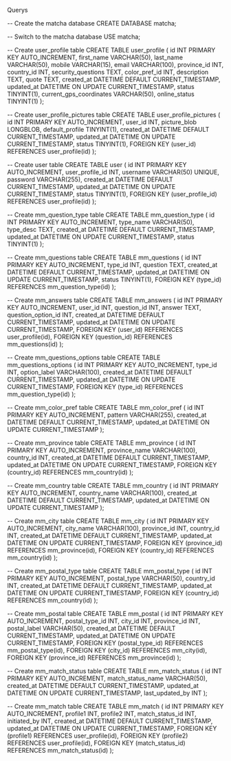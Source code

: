 <!-- Matcha 


user_profile -> id, first_name, last_name, mobile, email, province_id, country_id, security_questions, color_pref_id, description, quote, created_at, updated_at, status, current_gps_coordinates, online_status

user_profile_pictures -> id, user_id, picture_blob, default_profile(true/false), created_at, updated_at, status
user -> id, user_profile_id, username, password, created_at, updated_at, status
mm_question_type -> id, type_name, type_desc, created_at, updated_at, status
mm_questions -> id, type_id, question, created_at, updated_at, status
mm_answers -> id, user_id, question_id, answer, question_option_id, created_at, updated_at
mm_questions_options -> id, type_id, option_label, created_at, updated_at
mm_color_pref -> id, pattern (color codes `,` separated), created_at, updated_at
mm_province -> id, province_name, country_id, created_at, updated_at 
mm_country ->  id, country_name, created_at, updated_at 
mm_city ->   id, city_name, province_id, country_id, created_at, updated_at 
mm_postal_type -> id, postal_type, country_id, created_at, updated_at (for suppose 4 different countries change the countryID
mm_postal -> id, postal_type_id, city_id,b  province_id, postal_label, created_at, updated_at.
mm_match_status -> id, match_status_name, created_at, updated_at, last_updated_by
Example records for mm_match_status: 1- Initiated, 2-Mutual, 4-Cron match list

mm_match -> id, profile1, profile2, match_status_id, initiated_by, created_at, updated_at -->


Querys

-- Create the matcha database
CREATE DATABASE matcha;

-- Switch to the matcha database
USE matcha;

-- Create user_profile table
CREATE TABLE user_profile (
    id INT PRIMARY KEY AUTO_INCREMENT,
    first_name VARCHAR(50),
    last_name VARCHAR(50),
    mobile VARCHAR(15),
    email VARCHAR(100),
    province_id INT,
    country_id INT,
    security_questions TEXT,
    color_pref_id INT,
    description TEXT,
    quote TEXT,
    created_at DATETIME DEFAULT CURRENT_TIMESTAMP,
    updated_at DATETIME ON UPDATE CURRENT_TIMESTAMP,
    status TINYINT(1),
    current_gps_coordinates VARCHAR(50),
    online_status TINYINT(1)
);

-- Create user_profile_pictures table
CREATE TABLE user_profile_pictures (
    id INT PRIMARY KEY AUTO_INCREMENT,
    user_id INT,
    picture_blob LONGBLOB,
    default_profile TINYINT(1),
    created_at DATETIME DEFAULT CURRENT_TIMESTAMP,
    updated_at DATETIME ON UPDATE CURRENT_TIMESTAMP,
    status TINYINT(1),
    FOREIGN KEY (user_id) REFERENCES user_profile(id)
);

-- Create user table
CREATE TABLE user (
    id INT PRIMARY KEY AUTO_INCREMENT,
    user_profile_id INT,
    username VARCHAR(50) UNIQUE,
    password VARCHAR(255),
    created_at DATETIME DEFAULT CURRENT_TIMESTAMP,
    updated_at DATETIME ON UPDATE CURRENT_TIMESTAMP,
    status TINYINT(1),
    FOREIGN KEY (user_profile_id) REFERENCES user_profile(id)
);

-- Create mm_question_type table
CREATE TABLE mm_question_type (
    id INT PRIMARY KEY AUTO_INCREMENT,
    type_name VARCHAR(50),
    type_desc TEXT,
    created_at DATETIME DEFAULT CURRENT_TIMESTAMP,
    updated_at DATETIME ON UPDATE CURRENT_TIMESTAMP,
    status TINYINT(1)
);

-- Create mm_questions table
CREATE TABLE mm_questions (
    id INT PRIMARY KEY AUTO_INCREMENT,
    type_id INT,
    question TEXT,
    created_at DATETIME DEFAULT CURRENT_TIMESTAMP,
    updated_at DATETIME ON UPDATE CURRENT_TIMESTAMP,
    status TINYINT(1),
    FOREIGN KEY (type_id) REFERENCES mm_question_type(id)
);

-- Create mm_answers table
CREATE TABLE mm_answers (
    id INT PRIMARY KEY AUTO_INCREMENT,
    user_id INT,
    question_id INT,
    answer TEXT,
    question_option_id INT,
    created_at DATETIME DEFAULT CURRENT_TIMESTAMP,
    updated_at DATETIME ON UPDATE CURRENT_TIMESTAMP,
    FOREIGN KEY (user_id) REFERENCES user_profile(id),
    FOREIGN KEY (question_id) REFERENCES mm_questions(id)
);

-- Create mm_questions_options table
CREATE TABLE mm_questions_options (
    id INT PRIMARY KEY AUTO_INCREMENT,
    type_id INT,
    option_label VARCHAR(100),
    created_at DATETIME DEFAULT CURRENT_TIMESTAMP,
    updated_at DATETIME ON UPDATE CURRENT_TIMESTAMP,
    FOREIGN KEY (type_id) REFERENCES mm_question_type(id)
);

-- Create mm_color_pref table
CREATE TABLE mm_color_pref (
    id INT PRIMARY KEY AUTO_INCREMENT,
    pattern VARCHAR(255),
    created_at DATETIME DEFAULT CURRENT_TIMESTAMP,
    updated_at DATETIME ON UPDATE CURRENT_TIMESTAMP
);

-- Create mm_province table
CREATE TABLE mm_province (
    id INT PRIMARY KEY AUTO_INCREMENT,
    province_name VARCHAR(100),
    country_id INT,
    created_at DATETIME DEFAULT CURRENT_TIMESTAMP,
    updated_at DATETIME ON UPDATE CURRENT_TIMESTAMP,
    FOREIGN KEY (country_id) REFERENCES mm_country(id)
);

-- Create mm_country table
CREATE TABLE mm_country (
    id INT PRIMARY KEY AUTO_INCREMENT,
    country_name VARCHAR(100),
    created_at DATETIME DEFAULT CURRENT_TIMESTAMP,
    updated_at DATETIME ON UPDATE CURRENT_TIMESTAMP
);

-- Create mm_city table
CREATE TABLE mm_city (
    id INT PRIMARY KEY AUTO_INCREMENT,
    city_name VARCHAR(100),
    province_id INT,
    country_id INT,
    created_at DATETIME DEFAULT CURRENT_TIMESTAMP,
    updated_at DATETIME ON UPDATE CURRENT_TIMESTAMP,
    FOREIGN KEY (province_id) REFERENCES mm_province(id),
    FOREIGN KEY (country_id) REFERENCES mm_country(id)
);

-- Create mm_postal_type table
CREATE TABLE mm_postal_type (
    id INT PRIMARY KEY AUTO_INCREMENT,
    postal_type VARCHAR(50),
    country_id INT,
    created_at DATETIME DEFAULT CURRENT_TIMESTAMP,
    updated_at DATETIME ON UPDATE CURRENT_TIMESTAMP,
    FOREIGN KEY (country_id) REFERENCES mm_country(id)
);

-- Create mm_postal table
CREATE TABLE mm_postal (
    id INT PRIMARY KEY AUTO_INCREMENT,
    postal_type_id INT,
    city_id INT,
    province_id INT,
    postal_label VARCHAR(50),
    created_at DATETIME DEFAULT CURRENT_TIMESTAMP,
    updated_at DATETIME ON UPDATE CURRENT_TIMESTAMP,
    FOREIGN KEY (postal_type_id) REFERENCES mm_postal_type(id),
    FOREIGN KEY (city_id) REFERENCES mm_city(id),
    FOREIGN KEY (province_id) REFERENCES mm_province(id)
);

-- Create mm_match_status table
CREATE TABLE mm_match_status (
    id INT PRIMARY KEY AUTO_INCREMENT,
    match_status_name VARCHAR(50),
    created_at DATETIME DEFAULT CURRENT_TIMESTAMP,
    updated_at DATETIME ON UPDATE CURRENT_TIMESTAMP,
    last_updated_by INT
);

-- Create mm_match table
CREATE TABLE mm_match (
    id INT PRIMARY KEY AUTO_INCREMENT,
    profile1 INT,
    profile2 INT,
    match_status_id INT,
    initiated_by INT,
    created_at DATETIME DEFAULT CURRENT_TIMESTAMP,
    updated_at DATETIME ON UPDATE CURRENT_TIMESTAMP,
    FOREIGN KEY (profile1) REFERENCES user_profile(id),
    FOREIGN KEY (profile2) REFERENCES user_profile(id),
    FOREIGN KEY (match_status_id) REFERENCES mm_match_status(id)
);
